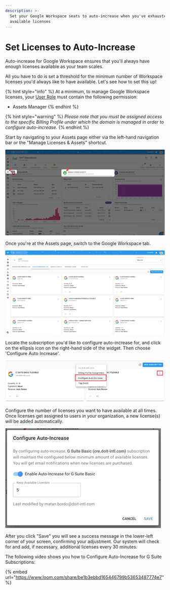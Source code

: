 ```yaml
---
description: >-
  Set your Google Workspace seats to auto-increase when you've exhausted all
  available licenses
---
```


# Set Licenses to Auto-Increase

Auto-increase for Google Workspace ensures that you'll always have enough licenses available as your team scales.

All you have to do is set a threshold for the minimum number of Workspace licenses you'd always like to have available. Let's see how to set this up!

{% hint style="info" %}
At a minimum, to manage Google Workspace licenses, your [User Role](../user-management/manage-roles.md) must contain the following permission:

* Assets Manager
{% endhint %}

{% hint style="warning" %}
_Please note that you must be assigned access to the specific Billing Profile under which the domain is managed in order to configure auto-increase._
{% endhint %}

Start by navigating to your Assets page either via the left-hand navigation bar or the "Manage Licenses & Assets" shortcut.

![A screenshot showing the Assets icon and the Manager Licenses & Assets shortcut](../.gitbook/assets/assets.jpg)

Once you're at the Assets page, switch to the Google Workspace tab.

![A screenshot showing the Google Workspace tab](../.gitbook/assets/workspacepage.jpg)

Locate the subscription you'd like to configure auto-increase for, and click on the ellipsis icon on the right-hand side of the widget. Then choose 'Configure Auto Increase'.

![A screenshot showing the Configure Auto-Increase option](../.gitbook/assets/cleanshot-2021-01-19-at-11.34.47.jpg)

Configure the number of licenses you want to have available at all times. Once licenses get assigned to users in your organization, a new license(s) will be added automatically.

![A screenshot showing the Configure Auto-Increase modal dialog](<../.gitbook/assets/image (20).png>)

After you click "Save" you will see a success message in the lower-left corner of your screen, confirming your adjustment. Our system will check for and add, if necessary, additional licenses every 30 minutes.

The following video shows you how to Configure Auto-Increase for G Suite Subscriptions:

{% embed url="https://www.loom.com/share/be1b3ebbd165446799b53653487774e7" %}
